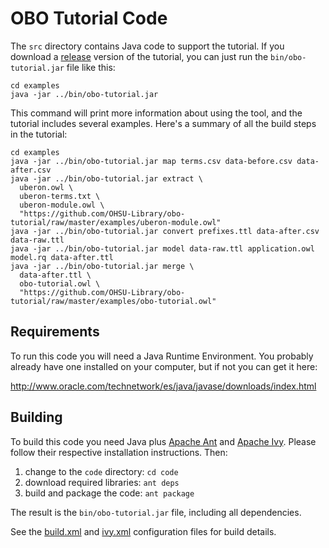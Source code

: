 # OBO Tutorial Code

The `src` directory contains Java code to support the tutorial. If you download a [release](https://github.com/OHSU-Library/obo-tutorial/releases) version of the tutorial, you can just run the `bin/obo-tutorial.jar` file like this:

    cd examples
    java -jar ../bin/obo-tutorial.jar

This command will print more information about using the tool, and the tutorial includes several examples. Here's a summary of all the build steps in the tutorial:

    cd examples
    java -jar ../bin/obo-tutorial.jar map terms.csv data-before.csv data-after.csv
    java -jar ../bin/obo-tutorial.jar extract \
      uberon.owl \
      uberon-terms.txt \
      uberon-module.owl \
      "https://github.com/OHSU-Library/obo-tutorial/raw/master/examples/uberon-module.owl"
    java -jar ../bin/obo-tutorial.jar convert prefixes.ttl data-after.csv data-raw.ttl
    java -jar ../bin/obo-tutorial.jar model data-raw.ttl application.owl model.rq data-after.ttl
    java -jar ../bin/obo-tutorial.jar merge \
      data-after.ttl \
      obo-tutorial.owl \
      "https://github.com/OHSU-Library/obo-tutorial/raw/master/examples/obo-tutorial.owl"


## Requirements

To run this code you will need a Java Runtime Environment. You probably already have one installed on your computer, but if not you can get it here:

http://www.oracle.com/technetwork/es/java/javase/downloads/index.html


## Building

To build this code you need Java plus [Apache Ant](http://ant.apache.org) and [Apache Ivy](http://ant.apache.org/ivy/). Please follow their respective installation instructions. Then:

1. change to the `code` directory: `cd code`
2. download required libraries: `ant deps`
3. build and package the code: `ant package`

The result is the `bin/obo-tutorial.jar` file, including all dependencies.

See the [build.xml](https://github.com/OHSU-Library/obo-tutorial/blob/master/code/build.xml) and [ivy.xml](https://github.com/OHSU-Library/obo-tutorial/blob/master/code/ivy.xml) configuration files for build details.
